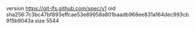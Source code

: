 version https://git-lfs.github.com/spec/v1
oid sha256:7c3bc47bf893effcae53e89958a801baadb968ee831a164dec993cb915b9043a
size 5544
